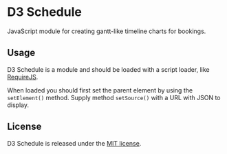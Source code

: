 # D3 Schedule

JavaScript module for creating gantt-like timeline charts for bookings.


## Usage

D3 Schedule is a module and should be loaded with a script loader, like [RequireJS](http://requirejs.org/).

When loaded you should first set the parent element by using the `setElement()` method. Supply method
`setSource()` with a URL with JSON to display.


## License

D3 Schedule is released under the [MIT license](http://mikaeljorhult.mit-license.org).
